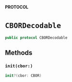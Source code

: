 **PROTOCOL**

# `CBORDecodable`

```swift
public protocol CBORDecodable
```

## Methods
### `init(cbor:)`

```swift
init?(cbor: CBOR)
```
